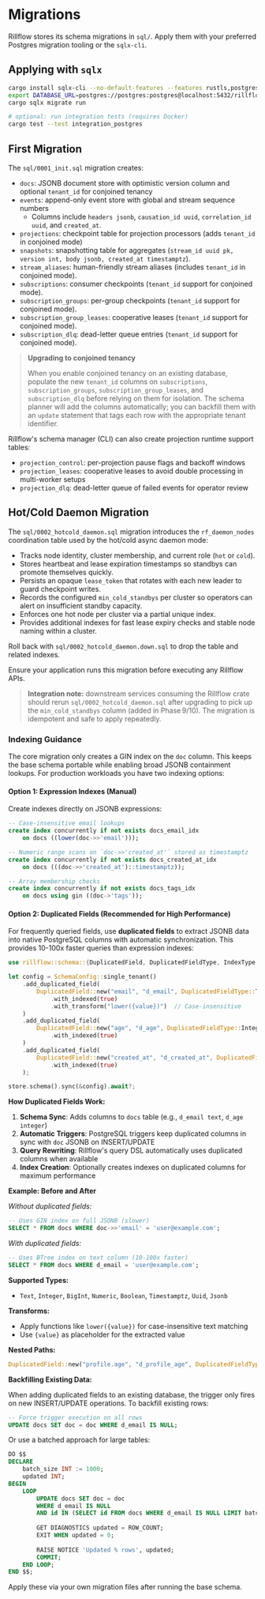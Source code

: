 # Migrations

Rillflow stores its schema migrations in `sql/`. Apply them with your preferred Postgres migration tooling or the `sqlx-cli`.

## Applying with `sqlx`

```bash
cargo install sqlx-cli --no-default-features --features rustls,postgres
export DATABASE_URL=postgres://postgres:postgres@localhost:5432/rillflow_dev
cargo sqlx migrate run

# optional: run integration tests (requires Docker)
cargo test --test integration_postgres
```

## First Migration

The `sql/0001_init.sql` migration creates:

- `docs`: JSONB document store with optimistic version column and optional `tenant_id` for conjoined tenancy
- `events`: append-only event store with global and stream sequence numbers
  - Columns include `headers jsonb`, `causation_id uuid`, `correlation_id uuid`, and `created_at`.
- `projections`: checkpoint table for projection processors (adds `tenant_id` in conjoined mode)
- `snapshots`: snapshotting table for aggregates (`stream_id uuid pk, version int, body jsonb, created_at timestamptz`).
- `stream_aliases`: human-friendly stream aliases (includes `tenant_id` in conjoined mode).
- `subscriptions`: consumer checkpoints (`tenant_id` support for conjoined mode).
- `subscription_groups`: per-group checkpoints (`tenant_id` support for conjoined mode).
- `subscription_group_leases`: cooperative leases (`tenant_id` support for conjoined mode).
- `subscription_dlq`: dead-letter queue entries (`tenant_id` support for conjoined mode).

> **Upgrading to conjoined tenancy**
>
> When you enable conjoined tenancy on an existing database, populate the new `tenant_id`
> columns on `subscriptions`, `subscription_groups`, `subscription_group_leases`, and
> `subscription_dlq` before relying on them for isolation. The schema planner will add the
> columns automatically; you can backfill them with an `update` statement that tags each row
> with the appropriate tenant identifier.

Rillflow's schema manager (CLI) can also create projection runtime support tables:

- `projection_control`: per-projection pause flags and backoff windows
- `projection_leases`: cooperative leases to avoid double processing in multi-worker setups
- `projection_dlq`: dead-letter queue of failed events for operator review

## Hot/Cold Daemon Migration

The `sql/0002_hotcold_daemon.sql` migration introduces the `rf_daemon_nodes` coordination table used by the hot/cold async daemon mode:

- Tracks node identity, cluster membership, and current role (`hot` or `cold`).
- Stores heartbeat and lease expiration timestamps so standbys can promote themselves quickly.
- Persists an opaque `lease_token` that rotates with each new leader to guard checkpoint writes.
- Records the configured `min_cold_standbys` per cluster so operators can alert on insufficient standby capacity.
- Enforces one hot node per cluster via a partial unique index.
- Provides additional indexes for fast lease expiry checks and stable node naming within a cluster.

Roll back with `sql/0002_hotcold_daemon.down.sql` to drop the table and related indexes.

Ensure your application runs this migration before executing any Rillflow APIs.

> **Integration note:** downstream services consuming the Rillflow crate should rerun `sql/0002_hotcold_daemon.sql` after upgrading to pick up the `min_cold_standbys` column (added in Phase 9/10). The migration is idempotent and safe to apply repeatedly.

### Indexing Guidance

The core migration only creates a GIN index on the `doc` column. This keeps the base schema portable while enabling broad JSONB containment lookups. For production workloads you have two indexing options:

#### Option 1: Expression Indexes (Manual)

Create indexes directly on JSONB expressions:

```sql
-- Case-insensitive email lookups
create index concurrently if not exists docs_email_idx
    on docs ((lower(doc->>'email')));

-- Numeric range scans on `doc->>'created_at'` stored as timestamptz
create index concurrently if not exists docs_created_at_idx
    on docs (((doc->>'created_at')::timestamptz));

-- Array membership checks
create index concurrently if not exists docs_tags_idx
    on docs using gin ((doc->'tags'));
```

#### Option 2: Duplicated Fields (Recommended for High Performance)

For frequently queried fields, use **duplicated fields** to extract JSONB data into native PostgreSQL columns with automatic synchronization. This provides 10-100x faster queries than expression indexes:

```rust
use rillflow::schema::{DuplicatedField, DuplicatedFieldType, IndexType, SchemaConfig};

let config = SchemaConfig::single_tenant()
    .add_duplicated_field(
        DuplicatedField::new("email", "d_email", DuplicatedFieldType::Text)
            .with_indexed(true)
            .with_transform("lower({value})")  // Case-insensitive
    )
    .add_duplicated_field(
        DuplicatedField::new("age", "d_age", DuplicatedFieldType::Integer)
            .with_indexed(true)
    )
    .add_duplicated_field(
        DuplicatedField::new("created_at", "d_created_at", DuplicatedFieldType::Timestamptz)
            .with_indexed(true)
    );

store.schema().sync(&config).await?;
```

**How Duplicated Fields Work:**

1. **Schema Sync**: Adds columns to `docs` table (e.g., `d_email text`, `d_age integer`)
2. **Automatic Triggers**: PostgreSQL triggers keep duplicated columns in sync with `doc` JSONB on INSERT/UPDATE
3. **Query Rewriting**: Rillflow's query DSL automatically uses duplicated columns when available
4. **Index Creation**: Optionally creates indexes on duplicated columns for maximum performance

**Example: Before and After**

*Without duplicated fields:*
```sql
-- Uses GIN index on full JSONB (slower)
SELECT * FROM docs WHERE doc->>'email' = 'user@example.com';
```

*With duplicated fields:*
```sql
-- Uses BTree index on text column (10-100x faster)
SELECT * FROM docs WHERE d_email = 'user@example.com';
```

**Supported Types:**
- `Text`, `Integer`, `BigInt`, `Numeric`, `Boolean`, `Timestamptz`, `Uuid`, `Jsonb`

**Transforms:**
- Apply functions like `lower({value})` for case-insensitive text matching
- Use `{value}` as placeholder for the extracted value

**Nested Paths:**
```rust
DuplicatedField::new("profile.age", "d_profile_age", DuplicatedFieldType::Integer)
```

**Backfilling Existing Data:**

When adding duplicated fields to an existing database, the trigger only fires on new INSERT/UPDATE operations. To backfill existing rows:

```sql
-- Force trigger execution on all rows
UPDATE docs SET doc = doc WHERE d_email IS NULL;
```

Or use a batched approach for large tables:

```sql
DO $$
DECLARE
    batch_size INT := 1000;
    updated INT;
BEGIN
    LOOP
        UPDATE docs SET doc = doc 
        WHERE d_email IS NULL 
        AND id IN (SELECT id FROM docs WHERE d_email IS NULL LIMIT batch_size);
        
        GET DIAGNOSTICS updated = ROW_COUNT;
        EXIT WHEN updated = 0;
        
        RAISE NOTICE 'Updated % rows', updated;
        COMMIT;
    END LOOP;
END $$;
```

Apply these via your own migration files after running the base schema.
